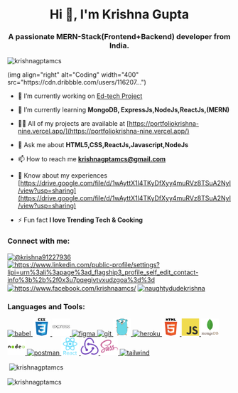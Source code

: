 <h1 align="center">Hi 👋, I'm Krishna Gupta</h1>
<h3 align="center">A passionate MERN-Stack(Frontend+Backend) developer from India.</h3>

<p align="left"> <img src="https://komarev.com/ghpvc/?username=krishnagptamcs&label=Profile%20views&color=0e75b6&style=flat" alt="krishnagptamcs" /> </p>
(img align="right" alt="Coding" width="400" src="https://cdn.dribbble.com/users/116207...")

- 🔭 I’m currently working on [Ed-tech Project](https://studynotion-edtech-project.vercel.app/)

- 🌱 I’m currently learning **MongoDB, ExpressJs,NodeJs,ReactJs,(MERN)**

- 👨‍💻 All of my projects are available at [https://portfoliokrishna-nine.vercel.app/](https://portfoliokrishna-nine.vercel.app/)

- 💬 Ask me about **HTML5,CSS,ReactJs,Javascript,NodeJs**

- 📫 How to reach me **krishnagptamcs@gmail.com**

- 📄 Know about my experiences [https://drive.google.com/file/d/1wAyttX1l4TKyDfXyy4muRVz8TSuA2NyI/view?usp=sharing](https://drive.google.com/file/d/1wAyttX1l4TKyDfXyy4muRVz8TSuA2NyI/view?usp=sharing)

- ⚡ Fun fact **I love Trending Tech & Cooking**

<h3 align="left">Connect with me:</h3>
<p align="left">
<a href="https://twitter.com/@krishna91227936" target="blank"><img align="center" src="https://raw.githubusercontent.com/rahuldkjain/github-profile-readme-generator/master/src/images/icons/Social/twitter.svg" alt="@krishna91227936" height="30" width="40" /></a>
<a href="https://linkedin.com/in/https://www.linkedin.com/public-profile/settings?lipi=urn%3ali%3apage%3ad_flagship3_profile_self_edit_contact-info%3b%2b%2f0x3u7pqegivtvxudzgoa%3d%3d" target="blank"><img align="center" src="https://raw.githubusercontent.com/rahuldkjain/github-profile-readme-generator/master/src/images/icons/Social/linked-in-alt.svg" alt="https://www.linkedin.com/public-profile/settings?lipi=urn%3ali%3apage%3ad_flagship3_profile_self_edit_contact-info%3b%2b%2f0x3u7pqegivtvxudzgoa%3d%3d" height="30" width="40" /></a>
<a href="https://fb.com/https://www.facebook.com/krishnaamcs/" target="blank"><img align="center" src="https://raw.githubusercontent.com/rahuldkjain/github-profile-readme-generator/master/src/images/icons/Social/facebook.svg" alt="https://www.facebook.com/krishnaamcs/" height="30" width="40" /></a>
<a href="https://instagram.com/naughtydudekrishna" target="blank"><img align="center" src="https://raw.githubusercontent.com/rahuldkjain/github-profile-readme-generator/master/src/images/icons/Social/instagram.svg" alt="naughtydudekrishna" height="30" width="40" /></a>
</p>

<h3 align="left">Languages and Tools:</h3>
<p align="left"> <a href="https://babeljs.io/" target="_blank" rel="noreferrer"> <img src="https://www.vectorlogo.zone/logos/babeljs/babeljs-icon.svg" alt="babel" width="40" height="40"/> </a> <a href="https://www.w3schools.com/css/" target="_blank" rel="noreferrer"> <img src="https://raw.githubusercontent.com/devicons/devicon/master/icons/css3/css3-original-wordmark.svg" alt="css3" width="40" height="40"/> </a> <a href="https://expressjs.com" target="_blank" rel="noreferrer"> <img src="https://raw.githubusercontent.com/devicons/devicon/master/icons/express/express-original-wordmark.svg" alt="express" width="40" height="40"/> </a> <a href="https://www.figma.com/" target="_blank" rel="noreferrer"> <img src="https://www.vectorlogo.zone/logos/figma/figma-icon.svg" alt="figma" width="40" height="40"/> </a> <a href="https://git-scm.com/" target="_blank" rel="noreferrer"> <img src="https://www.vectorlogo.zone/logos/git-scm/git-scm-icon.svg" alt="git" width="40" height="40"/> </a> <a href="https://golang.org" target="_blank" rel="noreferrer"> <img src="https://raw.githubusercontent.com/devicons/devicon/master/icons/go/go-original.svg" alt="go" width="40" height="40"/> </a> <a href="https://heroku.com" target="_blank" rel="noreferrer"> <img src="https://www.vectorlogo.zone/logos/heroku/heroku-icon.svg" alt="heroku" width="40" height="40"/> </a> <a href="https://www.w3.org/html/" target="_blank" rel="noreferrer"> <img src="https://raw.githubusercontent.com/devicons/devicon/master/icons/html5/html5-original-wordmark.svg" alt="html5" width="40" height="40"/> </a> <a href="https://developer.mozilla.org/en-US/docs/Web/JavaScript" target="_blank" rel="noreferrer"> <img src="https://raw.githubusercontent.com/devicons/devicon/master/icons/javascript/javascript-original.svg" alt="javascript" width="40" height="40"/> </a> <a href="https://www.mongodb.com/" target="_blank" rel="noreferrer"> <img src="https://raw.githubusercontent.com/devicons/devicon/master/icons/mongodb/mongodb-original-wordmark.svg" alt="mongodb" width="40" height="40"/> </a> <a href="https://nodejs.org" target="_blank" rel="noreferrer"> <img src="https://raw.githubusercontent.com/devicons/devicon/master/icons/nodejs/nodejs-original-wordmark.svg" alt="nodejs" width="40" height="40"/> </a> <a href="https://postman.com" target="_blank" rel="noreferrer"> <img src="https://www.vectorlogo.zone/logos/getpostman/getpostman-icon.svg" alt="postman" width="40" height="40"/> </a> <a href="https://reactjs.org/" target="_blank" rel="noreferrer"> <img src="https://raw.githubusercontent.com/devicons/devicon/master/icons/react/react-original-wordmark.svg" alt="react" width="40" height="40"/> </a> <a href="https://redux.js.org" target="_blank" rel="noreferrer"> <img src="https://raw.githubusercontent.com/devicons/devicon/master/icons/redux/redux-original.svg" alt="redux" width="40" height="40"/> </a> <a href="https://sass-lang.com" target="_blank" rel="noreferrer"> <img src="https://raw.githubusercontent.com/devicons/devicon/master/icons/sass/sass-original.svg" alt="sass" width="40" height="40"/> </a> <a href="https://tailwindcss.com/" target="_blank" rel="noreferrer"> <img src="https://www.vectorlogo.zone/logos/tailwindcss/tailwindcss-icon.svg" alt="tailwind" width="40" height="40"/> </a> </p>

<p>&nbsp;<img align="center" src="https://github-readme-stats.vercel.app/api?username=krishnagptamcs&show_icons=true&locale=en" alt="krishnagptamcs" /></p>

<p><img align="center" src="https://github-readme-streak-stats.herokuapp.com/?user=krishnagptamcs&" alt="krishnagptamcs" /></p>

